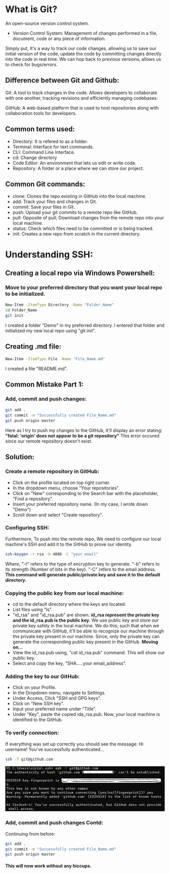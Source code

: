 # What is Git?

An open-source version control system. 
- Version Control System:
    Management of changes performed in a file, document, code or any piece of 
    information. 
    
Simply put, It's a way to track our code changes, allowing us to save our initial
version of the code, update the code by committing changes directly into the code in real time. We can hop back to previous versions, allows us to check for bugs/errors. 

## Difference between Git and Github:

Git: A tool to track changes in the code. Allows developers to collaborate with one another, tracking revisions and efficiently managing codebases.

GitHub: A web-based platform that is used to host repositories along with collaboration tools for developers. 

## Common terms used:

- Directory: It is refered to as a folder. 
- Terminal: Interface for text commands.
- CLI: Command Line Interface.
- cd: Change directory
- Code Editor: An environment that lets us edit or write code.
- Repository: A folder or a place where we can store our project.

## Common Git commands:

- clone: Clones the repo existing in GitHub into the local machine.
- add: Track your files and changes in Git.
- commit: Save your files in Git.
- push: Upload your git commits to a remote repo like GitHub.
- pull: Opposite of pull; Download changes from the remote repo into your local machine.
- status: Check which files need to be committed or is being tracked.
- init: Creates a new repo from scratch in the current directory.

# Understanding SSH:

## Creating a local repo via Windows Powershell:

### **Move to your preferred directory that you want your local repo to be initialized.**
```bash
New-Item -ItemType Directory -Name "Folder_Name"
cd Folder_Name 
git init
```
I created a folder "Demo" in my preferred directory. I entered that folder and initialized my new local repo using "git init".

## Creating .md file:

```bash
New-Item -ItemType File -Name "File_Name.md"
```
I created a file "README.md".

## Common Mistake Part 1:
### Add, commit and push changes:

```bash
git add . 
git commit -m "Successfully created File_Name.md"
git push origin master
```

Here as I try to push my changes to the GitHub, it'll display an error stating: 
**"fatal: 'origin' does not appear to be a git repository"**
This error occured since our remote repository doesn't exist. 

## Solution:
### Create a remote repository in GitHub:

- Click on the profile located on top right corner.
- In the dropdown menu, choose "Your repositories".
- Click on "New" corresponding to the Search bar with the placeholder, "Find a repository".
- Insert your preferred repository name. (In my case, I wrote down "Demo")
- Scroll down and select "Create repository".

### Configuring SSH:

Furthermore, To push into the remote repo, We need to configure our local machine's SSH and add it to the GitHub to prove our identity. 
```bash
ssh-keygen -t rsa -b 4096 -C "your_email"
```
Where,  "-t" refers to the type of encryption key to generate.
        "-b" refers to its strength (Number of bits in the key).
        "-C" refers to the email address.
**This command will generate public/private key and save it to the default directory.**

### Copying the public key from our local machine:

- cd to the default directory where the keys are located.
- List files using "ls".
- "id_rsa" and "id_rsa.pub" are shown.
**id_rsa represent the private key and the id_rsa.pub is the public key.**
We use public key and store our private key safely in the local machine. We do this; such that when we communicate with GitHub, it'll be able to recognize our machine through the private key present in our machine. Since, only the private key can generate the corresponding public key present in the GitHub. 
**Moving on...**
- View the id_rsa.pub using, "cat id_rsa.pub" command. This will show our public key.
- Select and copy the key, "SHA.....your email_address".

### Adding the key to our GitHub:

- Click on your Profile.
- In the Dropdown menu, navigate to Settings.
- Under Access, Click "SSH and GPG keys".
- Click on "New SSH key".
- Input your preferred name under "Title".
- Under "Key", paste the copied ida_rsa.pub. 
Now, your local machine is identified to the GitHub.

### To verify connection:

If everything was set up correctly you should see the message: Hi username! You've successfully authenticated...
```bash
ssh -T git@github.com
```
![image](https://github.com/SirJosh-i/Concept-of-Git-GitHub/blob/master/Adding%20to%20known%20hosts.png)

### Add, commit and push changes Contd:

Continuing from before:
```bash
git add . 
git commit -m "Successfully created File_Name.md"
git push origin master
```
#### This will now work without any hiccups. 




